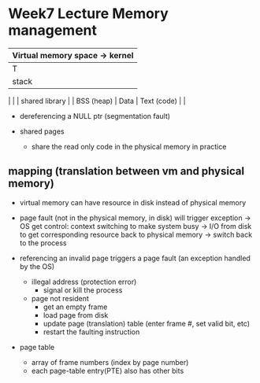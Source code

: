 # Week7 Lecture Memory management

Virtual memory space -> kernel |
--- |
T |
stack |
  |
  |
  |
shared library |
  |
BSS (heap) |
Data |
Text (code) |
  |

* dereferencing a NULL ptr (segmentation fault)

* shared pages
  * share the read only code in the physical memory in practice

## mapping (translation between vm and physical memory)

* virtual memory can have resource in disk instead of physical memory

* page fault (not in the physical memory, in disk) will trigger exception -> OS get control: context switching to make system busy -> I/O from disk to get corresponding resource back to physical memory -> switch back to the process

* referencing an invalid page triggers a page fault (an exception handled by the OS)
  * illegal address (protection error)
    * signal or kill the process
  * page not resident
    * get an empty frame
    * load page from disk
    * update page (translation) table (enter frame #, set valid bit, etc)
    * restart the faulting instruction

* page table
  * array of frame numbers (index by page number)
  * each page-table entry(PTE) also has other bits
